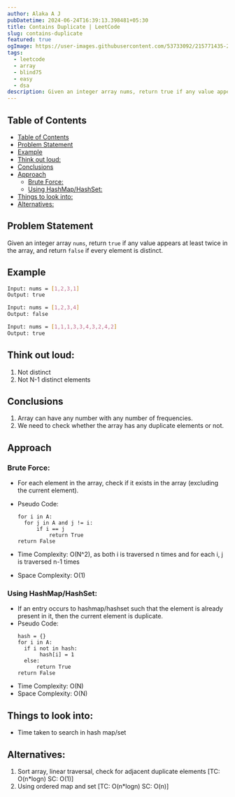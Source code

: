 ```yaml
---
author: Alaka A J
pubDatetime: 2024-06-24T16:39:13.398481+05:30
title: Contains Duplicate | LeetCode
slug: contains-duplicate
featured: true
ogImage: https://user-images.githubusercontent.com/53733092/215771435-25408246-2309-4f8b-a781-1f3d93bdf0ec.png
tags:
  - leetcode
  - array
  - blind75
  - easy
  - dsa
description: Given an integer array nums, return true if any value appears at least twice in the array, and return false if every element is distinct.
---
```


## Table of Contents

- [Table of Contents](#table-of-contents)
- [Problem Statement](#problem-statement)
- [Example](#example)
- [Think out loud:](#think-out-loud)
- [Conclusions](#conclusions)
- [Approach](#approach)
  - [Brute Force:](#brute-force)
  - [Using HashMap/HashSet:](#using-hashmaphashset)
- [Things to look into:](#things-to-look-into)
- [Alternatives:](#alternatives)

## Problem Statement

Given an integer array `nums`, return `true` if any value appears at least twice in the array, and return `false` if every element is distinct.

## Example

```bash
Input: nums = [1,2,3,1]
Output: true

Input: nums = [1,2,3,4]
Output: false

Input: nums = [1,1,1,3,3,4,3,2,4,2]
Output: true
```

## Think out loud:

1. Not distinct
2. Not N-1 distinct elements

## Conclusions

1. Array can have any number with any number of frequencies.
2. We need to check whether the array has any duplicate elements or not.

## Approach

### Brute Force:

- For each element in the array, check if it exists in the array (excluding the current element).
- Pseudo Code:

  ```
  for i in A:
  	for j in A and j != i:
  		if i == j
  			return True
  return False
  ```

- Time Complexity: O(N^2), as both i is traversed n times and for each i, j is traversed n-1 times
- Space Complexity: O(1)

### Using HashMap/HashSet:

- If an entry occurs to hashmap/hashset such that the element is already present in it, then the current element is duplicate.
- Pseudo Code:
  ```
  hash = {}
  for i in A:
  	if i not in hash:
  		 hash[i] = 1
  	else:
  		return True
  return False
  ```
- Time Complexity: O(N)
- Space Complexity: O(N)

## Things to look into:

- Time taken to search in hash map/set

## Alternatives:

1. Sort array, linear traversal, check for adjacent duplicate elements [TC: O(n*logn) SC: O(1)]
2. Using ordered map and set [TC: O(n*logn) SC: O(n)]
